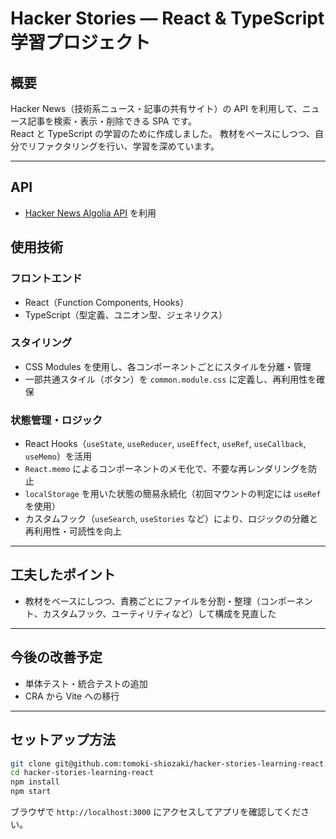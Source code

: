 # Hacker Stories — React & TypeScript 学習プロジェクト

## 概要

Hacker News（技術系ニュース・記事の共有サイト）の API を利用して、ニュース記事を検索・表示・削除できる SPA です。  
React と TypeScript の学習のために作成しました。
教材をベースにしつつ、自分でリファクタリングを行い、学習を深めています。

---

## API

- [Hacker News Algolia API](https://hn.algolia.com/api) を利用

## 使用技術

### フロントエンド

- React（Function Components, Hooks）
- TypeScript（型定義、ユニオン型、ジェネリクス）

### スタイリング

- CSS Modules を使用し、各コンポーネントごとにスタイルを分離・管理
- 一部共通スタイル（ボタン）を `common.module.css` に定義し、再利用性を確保

### 状態管理・ロジック

- React Hooks（`useState`, `useReducer`, `useEffect`, `useRef`, `useCallback`, `useMemo`）を活用
- `React.memo` によるコンポーネントのメモ化で、不要な再レンダリングを防止
- `localStorage` を用いた状態の簡易永続化（初回マウントの判定には `useRef` を使用）
- カスタムフック（`useSearch`, `useStories` など）により、ロジックの分離と再利用性・可読性を向上

---

## 工夫したポイント

- 教材をベースにしつつ、責務ごとにファイルを分割・整理（コンポーネント、カスタムフック、ユーティリティなど）して構成を見直した

---

## 今後の改善予定

- 単体テスト・統合テストの追加
- CRA から Vite への移行

---

## セットアップ方法

```bash
git clone git@github.com:tomoki-shiozaki/hacker-stories-learning-react.git
cd hacker-stories-learning-react
npm install
npm start
```

ブラウザで `http://localhost:3000` にアクセスしてアプリを確認してください。
